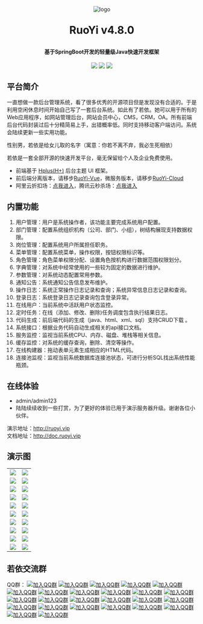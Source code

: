 <p align="center">
	<img alt="logo" src="https://oscimg.oschina.net/oscnet/up-dd77653d7c9f197dd9d93684f3c8dcfbab6.png">
</p>
<h1 align="center" style="margin: 30px 0 30px; font-weight: bold;">RuoYi v4.8.0</h1>
<h4 align="center">基于SpringBoot开发的轻量级Java快速开发框架</h4>
<p align="center">
	<a href="https://gitee.com/y_project/RuoYi/stargazers"><img src="https://gitee.com/y_project/RuoYi/badge/star.svg?theme=gvp"></a>
	<a href="https://gitee.com/y_project/RuoYi"><img src="https://img.shields.io/badge/RuoYi-v4.8.0-brightgreen.svg"></a>
	<a href="https://gitee.com/y_project/RuoYi/blob/master/LICENSE"><img src="https://img.shields.io/github/license/mashape/apistatus.svg"></a>
</p>

## 平台简介

一直想做一款后台管理系统，看了很多优秀的开源项目但是发现没有合适的。于是利用空闲休息时间开始自己写了一套后台系统。如此有了若依。她可以用于所有的Web应用程序，如网站管理后台，网站会员中心，CMS，CRM，OA。所有前端后台代码封装过后十分精简易上手，出错概率低。同时支持移动客户端访问。系统会陆续更新一些实用功能。

性别男，若依是给女儿取的名字（寓意：你若不离不弃，我必生死相依）

若依是一套全部开源的快速开发平台，毫无保留给个人及企业免费使用。

* 前端基于 [Hplus(H+)](https://gitee.com/hplus_admin/hplus) 后台主题 UI 框架。
* 前后端分离版本，请移步[RuoYi-Vue](https://gitee.com/y_project/RuoYi-Vue)，微服务版本，请移步[RuoYi-Cloud](https://gitee.com/y_project/RuoYi-Cloud)
* 阿里云折扣场：[点我进入](http://aly.ruoyi.vip)，腾讯云秒杀场：[点我进入](http://txy.ruoyi.vip)&nbsp;&nbsp;

## 内置功能

1.  用户管理：用户是系统操作者，该功能主要完成系统用户配置。
2.  部门管理：配置系统组织机构（公司、部门、小组），树结构展现支持数据权限。
3.  岗位管理：配置系统用户所属担任职务。
4.  菜单管理：配置系统菜单，操作权限，按钮权限标识等。
5.  角色管理：角色菜单权限分配、设置角色按机构进行数据范围权限划分。
6.  字典管理：对系统中经常使用的一些较为固定的数据进行维护。
7.  参数管理：对系统动态配置常用参数。
8.  通知公告：系统通知公告信息发布维护。
9.  操作日志：系统正常操作日志记录和查询；系统异常信息日志记录和查询。
10. 登录日志：系统登录日志记录查询包含登录异常。
11. 在线用户：当前系统中活跃用户状态监控。
12. 定时任务：在线（添加、修改、删除)任务调度包含执行结果日志。
13. 代码生成：前后端代码的生成（java、html、xml、sql）支持CRUD下载 。
14. 系统接口：根据业务代码自动生成相关的api接口文档。
15. 服务监控：监视当前系统CPU、内存、磁盘、堆栈等相关信息。
16. 缓存监控：对系统的缓存查询，删除、清空等操作。
17. 在线构建器：拖动表单元素生成相应的HTML代码。
18. 连接池监视：监视当前系统数据库连接池状态，可进行分析SQL找出系统性能瓶颈。

## 在线体验

- admin/admin123  
- 陆陆续续收到一些打赏，为了更好的体验已用于演示服务器升级。谢谢各位小伙伴。

演示地址：http://ruoyi.vip  
文档地址：http://doc.ruoyi.vip

## 演示图

<table>
    <tr>
        <td><img src="https://oscimg.oschina.net/oscnet/up-42e518aa72a24d228427a1261cb3679f395.png"/></td>
        <td><img src="https://oscimg.oschina.net/oscnet/up-7f20dd0edba25e5187c5c4dd3ec7d3d9797.png"/></td>
    </tr>
    <tr>
        <td><img src="https://oscimg.oschina.net/oscnet/up-2dae3d87f6a8ca05057db059cd9a411d51d.png"/></td>
        <td><img src="https://oscimg.oschina.net/oscnet/up-ea4d98423471e55fba784694e45d12bd4bb.png"/></td>
    </tr>
    <tr>
        <td><img src="https://oscimg.oschina.net/oscnet/up-7f6c6e9f5873efca09bd2870ee8468b8fce.png"/></td>
        <td><img src="https://oscimg.oschina.net/oscnet/up-c708b65f2c382a03f69fe1efa8d341e6cff.png"/></td>
    </tr>
	<tr>
        <td><img src="https://oscimg.oschina.net/oscnet/up-9ab586c47dd5c7b92bca0d727962c90e3b8.png"/></td>
        <td><img src="https://oscimg.oschina.net/oscnet/up-ef954122a2080e02013112db21754b955c6.png"/></td>
    </tr>	 
    <tr>
        <td><img src="https://oscimg.oschina.net/oscnet/up-088edb4d531e122415a1e2342bccb1a9691.png"/></td>
        <td><img src="https://oscimg.oschina.net/oscnet/up-f886fe19bd820c0efae82f680223cac196c.png"/></td>
    </tr>
	<tr>
        <td><img src="https://oscimg.oschina.net/oscnet/up-c7a2eb71fa65d6e660294b4bccca613d638.png"/></td>
        <td><img src="https://oscimg.oschina.net/oscnet/up-e60137fb0787defe613bd83331dc4755a70.png"/></td>
    </tr>
	<tr>
        <td><img src="https://oscimg.oschina.net/oscnet/up-7c51c1b5758f0a0f92ed3c60469b7526f9f.png"/></td>
        <td><img src="https://oscimg.oschina.net/oscnet/up-15181aed45bb2461aa97b594cbf2f86ea5f.png"/></td>
    </tr>
	<tr>
        <td><img src="https://oscimg.oschina.net/oscnet/up-83326ad52ea63f67233d126226738054d98.png"/></td>
        <td><img src="https://oscimg.oschina.net/oscnet/up-3bd6d31e913b70df00107db51d64ef81df7.png"/></td>
    </tr>
	<tr>
        <td><img src="https://oscimg.oschina.net/oscnet/up-70a2225836bc82042a6785edf6299e2586a.png"/></td>
        <td><img src="https://oscimg.oschina.net/oscnet/up-0184d6ab01fdc6667a14327fcaf8b46345d.png"/></td>
    </tr>
	<tr>
        <td><img src="https://oscimg.oschina.net/oscnet/up-64d8086dc2c02c8f71170290482f7640098.png"/></td>
        <td><img src="https://oscimg.oschina.net/oscnet/up-5e4daac0bb59612c5038448acbcef235e3a.png"/></td>
    </tr>
</table>


## 若依交流群

QQ群： [![加入QQ群](https://img.shields.io/badge/已满-1389287-blue.svg)](https://jq.qq.com/?_wv=1027&k=5HBAaYN)  [![加入QQ群](https://img.shields.io/badge/已满-1679294-blue.svg)](https://jq.qq.com/?_wv=1027&k=5cHeRVW)  [![加入QQ群](https://img.shields.io/badge/已满-1529866-blue.svg)](https://jq.qq.com/?_wv=1027&k=53R0L5Z)  [![加入QQ群](https://img.shields.io/badge/已满-1772718-blue.svg)](https://jq.qq.com/?_wv=1027&k=5g75dCU)  [![加入QQ群](https://img.shields.io/badge/已满-1366522-blue.svg)](https://jq.qq.com/?_wv=1027&k=58cPoHA)  [![加入QQ群](https://img.shields.io/badge/已满-1382251-blue.svg)](https://jq.qq.com/?_wv=1027&k=5Ofd4Pb)  [![加入QQ群](https://img.shields.io/badge/已满-1145125-blue.svg)](https://jq.qq.com/?_wv=1027&k=5yugASz)  [![加入QQ群](https://img.shields.io/badge/已满-86752435-blue.svg)](https://jq.qq.com/?_wv=1027&k=5Rf3d2P)  [![加入QQ群](https://img.shields.io/badge/已满-134072510-blue.svg)](https://jq.qq.com/?_wv=1027&k=5ZIjaeP)  [![加入QQ群](https://img.shields.io/badge/已满-210336300-blue.svg)](https://jq.qq.com/?_wv=1027&k=5CJw1jY)  [![加入QQ群](https://img.shields.io/badge/已满-339522636-blue.svg)](https://jq.qq.com/?_wv=1027&k=5omzbKc)  [![加入QQ群](https://img.shields.io/badge/已满-130035985-blue.svg)](https://jq.qq.com/?_wv=1027&k=qPIKBb7s)  [![加入QQ群](https://img.shields.io/badge/已满-143151071-blue.svg)](https://jq.qq.com/?_wv=1027&k=4NsjKbtU)  [![加入QQ群](https://img.shields.io/badge/已满-158781320-blue.svg)](https://jq.qq.com/?_wv=1027&k=VD2pkz2G)  [![加入QQ群](https://img.shields.io/badge/已满-201531282-blue.svg)](https://jq.qq.com/?_wv=1027&k=HlshFwkJ)  [![加入QQ群](https://img.shields.io/badge/已满-101526938-blue.svg)](https://jq.qq.com/?_wv=1027&k=0ARRrO9V)  [![加入QQ群](https://img.shields.io/badge/已满-264355400-blue.svg)](https://jq.qq.com/?_wv=1027&k=up9k3ZXJ)  [![加入QQ群](https://img.shields.io/badge/已满-298522656-blue.svg)](https://jq.qq.com/?_wv=1027&k=540WfdEr)  [![加入QQ群](https://img.shields.io/badge/已满-139845794-blue.svg)](https://jq.qq.com/?_wv=1027&k=ss91fC4t)  [![加入QQ群](https://img.shields.io/badge/已满-185760789-blue.svg)](https://jq.qq.com/?_wv=1027&k=Cqd66IKe) [![加入QQ群](https://img.shields.io/badge/已满-175104288-blue.svg)](https://jq.qq.com/?_wv=1027&k=7FplYUnR) [![加入QQ群](https://img.shields.io/badge/已满-174942938-blue.svg)](http://qm.qq.com/cgi-bin/qm/qr?_wv=1027&k=lqMHu_5Fskm7H2S1vNAQTtzAUokVydwc&authKey=ptw0Fpch5pbNocML3CIJKKqZBaq2DI7cusKuzIgfMNiY3t9Pvd9hP%2BA8WYx3yaY1&noverify=0&group_code=174942938) [![加入QQ群](https://img.shields.io/badge/已满-287843737-blue.svg)](http://qm.qq.com/cgi-bin/qm/qr?_wv=1027&k=blYlRDmwZXSXI5pVrPPU7ZJ1stFJ6Q2Q&authKey=ForGBWffHVlPt9NE3d7g4DoOIouBh%2BqvAj2lp1CLReHfZAUaK7SRrdwsChKpRJDJ&noverify=0&group_code=287843737) [![加入QQ群](https://img.shields.io/badge/已满-232896766-blue.svg)](http://qm.qq.com/cgi-bin/qm/qr?_wv=1027&k=KTVAIhggR3rR3uZWK9A8kR4yYNREQ4jo&authKey=An4DUV9e7uK8I8VgBbp949z0ypQoDrOoqvVg%2FWOr2vuNNDMZUAMPvqHor6TFMIgz&noverify=0&group_code=232896766) [![加入QQ群](https://img.shields.io/badge/180208928-blue.svg)](http://qm.qq.com/cgi-bin/qm/qr?_wv=1027&k=XwhV8deuZXt__yteR1clNanVSXzA-ugq&authKey=ezgwKqEZPdP%2FgC9I03OBkJb%2Biii8yvVfwrcQuu0%2FL6ILXcRdHYDBFKCXeoeBT0E6&noverify=0&group_code=180208928)